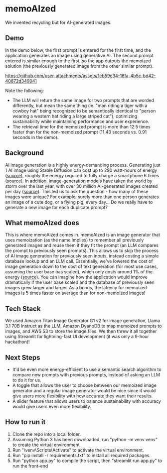 # memoAIzed
We invented recycling but for AI-generated images. 

## Demo
In the demo below, the first prompt is entered for the first time, and the application generates an image using generative AI. The second prompt entered is similar enough to the first, so the app outputs the memoized solution (the previously generated image from the other similar prompt).

https://github.com/user-attachments/assets/1eb59e34-16fa-4b5c-bd42-40872d349041

Note the following:
- The LLM will return the same image for two prompts that are worded differently, but mean the same thing (ie. "man riding a tiger with a cowboy hat" being recognized to be semantically identical to "person wearing a western hat riding a large striped cat"), optimizing sustainability while maintaining performance and user experience.
- The retrieval time for the memoized prompt is more than 12.5 times faster than for the non-memoized prompt (11.43 seconds vs. 0.91 seconds in the demo).
## Background
AI image generation is a highly energy-demanding process. Generating just 1 AI image using Stable Diffusion can cost up to 290 watt-hours of energy ([source](https://mcengkuru.medium.com/the-hidden-cost-of-ai-images-how-generating-one-could-power-your-fridge-for-hours-174c95c43db8)), roughly the energy required to fully charge a smartphone 6 times ([source](https://www.energysage.com/electricity/house-watts/how-many-watts-does-a-phone-charger-use/)). In addition, image-generation models have taken the world by storm over the last year, with over 30 million AI-generated images created per day ([source](https://techreport.com/statistics/software-web/ai-image-generator-market-statistics/#:~:text=As%20of%20August%202023%2C%20people,better%20than%20human%2Dcreated%20art.)). This led us to ask the question - how many of these images were unique? For example, surely more than one person generates an image of a cute dog, or a flying pig, every day... Do we really have to generate a new image for each duplicate prompt? 

## What memoAIzed does
This is where memoAIzed comes in. memoAIzed is an image generator that uses memoization (as the name implies) to remember all previously generated images and reuse them if they fit the prompt (an LLM compares the prompt to previously seen prompts). This allows us to skip the process of AI image generation for previously seen inputs, instead costing a simple database lookup and an LLM call. Essentially, we've lowered the cost of image generation down to the cost of text generation (for most use cases, assuming the user base has scaled), which only costs around 1% of the energy ([source](https://lifestyle.livemint.com/news/big-story/ai-carbon-footprint-openai-chatgpt-water-google-microsoft-111697802189371.html)). You can imagine how the application would improve dramatically if the user base scaled and the database of previously seen images grew larger and larger. As a bonus, the latency for memoized images is 5 times faster on average than for non-memoized images!

## Tech Stack
We used Amazon Titan Image Generator G1 v2 for image generation, Llama 3.1 70B Instruct as the LLM, Amazon DyanoDB to map memoized prompts to images, and AWS S3 to store the image files. We then threw it all together using Streamlit for lightning-fast UI development (it was only a 9-hour hackathon)!

## Next Steps
- It'd be even more energy-efficient to use a semantic search algorithm to compare new prompts with previous prompts, instead of asking an LLM to do it for us.
- A toggle that allows the user to choose between our memoized image generator and a regular image generator would be nice since it would give users more flexibility with how accurate they want their results.
- A slider feature that allows users to balance sustainability with accuracy would give users even more flexibility.

## How to run it
1. Clone the repo into a local folder.
2. Assuming Python 3 has been downloaded, run "python -m venv venv" to create the virtual environment
3. Run "\venv\Scripts\Activate" to activate the virtual environment.
4. Run "pip install -r requirements.txt" to install all required packages.
5. Run "python app.py" to compile the script, then "streamlit run app.py" to run the front-end

